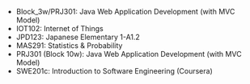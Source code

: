 - Block_3w/PRJ301: Java Web Application Development (with MVC Model)
- IOT102: Internet of Things
- JPD123: Japanese Elementary 1-A1.2
- MAS291: Statistics & Probability
- PRJ301 (Block 10w): Java Web Application Development (with MVC Model)
- SWE201c: Introduction to Software Engineering (Coursera)
